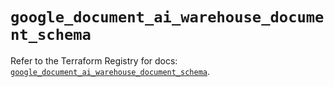 # `google_document_ai_warehouse_document_schema`

Refer to the Terraform Registry for docs: [`google_document_ai_warehouse_document_schema`](https://registry.terraform.io/providers/hashicorp/google-beta/6.35.0/docs/resources/google_document_ai_warehouse_document_schema).
